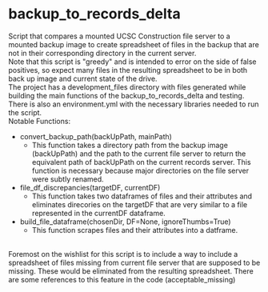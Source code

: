 # backup_to_records_delta
 Script that compares a mounted UCSC Construction file server to a mounted backup image to create spreadsheet of files in the backup that are not in their corresponding directory in the current server.<br/>
 Note that this script is "greedy" and is intended to error on the side of false positives, so expect many files in the resulting spreadsheet to be in both back up image and current state of the drive.<br/>
 The project has a development_files directory with files generated while building the main functions of the backup_to_records_delta and testing.<br/>
 There is also an environment.yml with the necessary libraries needed to run the script.<br/>
 Notable Functions:<br/>

 -  convert_backup_path(backUpPath, mainPath)<br/>
    -  This function takes a directory path from the backup image (backUpPath) and the path to the current file server to return the equivalent path of backUpPath on the current records server. This function is necessary because major directories on the file server were subtly renamed.
 -  file_df_discrepancies(targetDF, currentDF)
      -  This function takes two dataframes of files and their attributes and eliminates direcories on the targetDF that are very similar to a file represented in the currentDF dataframe.
 -  build_file_dataframe(chosenDir, DF=None, ignoreThumbs=True)
      -  This function scrapes files and their attributes into a datframe.<br/>
  <br/>
  Foremost on the wishlist for this script is to include a way to include a spreadsheet of files missing from current file server that are supposed to be missing. These would be eliminated from the resulting spreadsheet. There are some references to this feature in the code (acceptable_missing)





